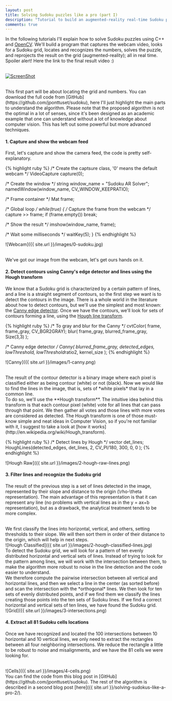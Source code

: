 ```yaml
---
layout: post
title: Solving Sudoku puzzles like a pro (part I) 
description: "Tutorial to build an augmented-reality real-time Sudoku puzzle solver in C++ using opencv."
comments: true
---
```




In the following tutorials I'll explain how to solve Sudoku puzzles using C++ and [OpenCV](http://opencv.org). We'll build a program that captures the webcam video, looks for a Sudoku grid, locates and recognizes the numbers, solves the puzzle, and reprojects the result on the grid (augmented-reality); all in real time. Spoiler alert! Here the link to the final result video :)  <br />
<br />

[![ScreenShot](http://img.youtube.com/vi/OnASlP1SFX0/0.jpg)](https://www.youtube.com/watch?v=OnASlP1SFX0)

<br />
This first part will be about locating the grid and numbers. You can download the full code from [GitHub](https://github.com/jponttuset/sudoku), here I'll just highlight the main parts to understand the algorithm. Please note that the proposed algorithm is not the optimal in a lot of senses, since it's been designed as an academic example that one can understand without a lot of knowledge about computer vision. This has left out some powerful but more advanced techniques.

####  1. Capture and show the webcam feed
First, let's capture and show the camera feed, the code is pretty self-explanatory.

{% highlight ruby %}
/* Create the captsure class, '0' means the default webcam */
VideoCapture capture(0);

/* Create the window */
string window_name = "Sudoku AR Solver";
namedWindow(window_name, CV_WINDOW_KEEPRATIO);
    
/* Frame container */
Mat frame;

/* Global loop */
while(true)
{
   /* Capture the frame from the webcam */
   capture >> frame;
   if (frame.empty())
      break;

   /* Show the result */
   imshow(window_name, frame);

   /* Wait some milliseconds */
   waitKey(5);
}
{% endhighlight %}

![Webcam]({{ site.url }}/images/0-sudoku.jpg)

<br/>
We've got our image from the webcam, let's get ours hands on it.

####  2. Detect contours using Canny's edge detector and lines using the Hough transform
We know that a Sudoku grid is characterized by a certain pattern of lines, and a line is a straight segment of contours, so the first step we want is to detect the contours in the image. There is a whole world in the literature about how to detect contours, but we'll use the simplest and most known: the [Canny edge detector](http://docs.opencv.org/doc/tutorials/imgproc/imgtrans/canny_detector/canny_detector.html). Once we have the contours, we'll look for sets of contours forming a line, using the [Hough line transform](http://docs.opencv.org/doc/tutorials/imgproc/imgtrans/hough_lines/hough_lines.html).

{% highlight ruby %}
/* To gray and blur for the Canny */
cvtColor( frame, frame_gray, CV_BGR2GRAY);
blur( frame_gray, blurred_frame_gray, Size(3,3) );
            
/* Canny edge detector */
Canny( blurred_frame_gray, detected_edges, lowThreshold, lowThreshold*ratio2, kernel_size );
{% endhighlight %} 

![Canny]({{ site.url }}/images/1-canny.png)

<br/>
The result of the contour detector is a binary image where each pixel is classified either as being contour (white) or not (black).
Now we would like to find the lines in the image, that is, sets of *white pixels* that lay in a common line.

<br/>
To do so, we'll use the **Hough transform**. The intuitive idea behind this transform is that each contour pixel (white) vote for all lines that can pass through that point. We then gather all votes and those lines with more votes are considered as detected.
The Hough transform is one of those must-know simple and neat ideas in Computer Vision, so if you're not familiar with it, I suggest to take a look at [how it works](http://en.wikipedia.org/wiki/Hough_transform).

{% highlight ruby %}
/* Detect lines by Hough */
vector<Vec2f> det_lines;
HoughLines(detected_edges, det_lines, 2, CV_PI/180, 300, 0, 0 );
{% endhighlight %} 

![Hough Raw]({{ site.url }}/images/2-hough-raw-lines.png)

 
####  3. Filter lines and recognize the Sudoku grid
The result of the previous step is a set of lines detected in the image, represented by their slope and distance to the origin (\rho-\theta representation). The main advantage of this representation is that it can represent any line (no problems with vertical lines as in the y = ax+b representation), but as a drawback, the analytical treatment tends to be more complex.

<br/>
We first classify the lines into horizontal, vertical, and others, setting thresholds to their slope. We will then sort them in order of their distance to the origin, which will help in next steps.

<br/>
![Hough Classified]({{ site.url }}/images/2-hough-classified-lines.jpg)

<br/>
To detect the Sudoku grid, we will look for a pattern of ten evenly distributed horizontal and vertical sets of lines. Instead of trying to look for the pattern among lines, we will work with the intersection between them, to make the algorithm more robust to noise in the line detection and the code easier to understand.

<br/>
We therefore compute the pairwise intersection between all vertical and horizontal lines, and then we select a line in the center (as sorted before) and scan the intersection with the *orthogonal* lines. We then look for ten sets of evenly distributed points, and if we find them we classify the lines creating those points into the ten sets of Sudoku lines. If we find a correct horizontal and vertical sets of ten lines, we have found the Sudoku grid.

<br/>
![Grid]({{ site.url }}/images/3-intersections.png)


####  4. Extract all 81 Sudoku cells locations
Once we have recognized and located the 100 intersections between 10 horizontal and 10 vertical lines, we only need to extract the rectangles between all four neighboring intersections. We reduce the rectangle a little to be robust to noise and misalignments, and we have the 81 cells we were looking for.

<br/>
![Cells]({{ site.url }}/images/4-cells.png)

<br/>
You can find the code from this blog post in [GitHub](https://github.com/jponttuset/sudoku). The rest of the algorithm is described in a second blog post [here]({{ site.url }}/solving-sudokus-like-a-pro-2/).


